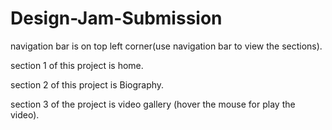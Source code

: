 # Design-Jam-Submission

navigation bar is on top left corner(use navigation bar to view the sections).

section 1 of this project is home.

section 2 of this project is Biography.

section 3 of the project is video gallery (hover the mouse for play the video).
